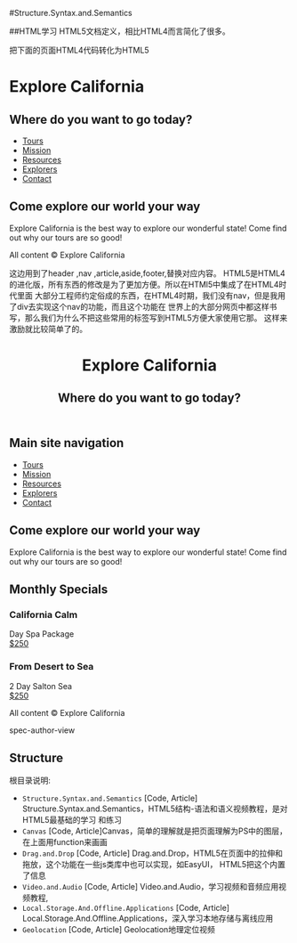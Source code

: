 #Structure.Syntax.and.Semantics


##HTML学习
HTML5文档定义，相比HTML4而言简化了很多。
<!doctype html>
<html lang="en">
<head>
<meta charset="utf-8">
<title>Welcome to Explore California</title>
</head>
<body>
</body>
</html>

把下面的页面HTML4代码转化为HTML5

<!doctype html>
<html lang="en">
<head>
<meta charset="utf-8">
<title>Welcome to Explore California</title>
<link rel="stylesheet" href="_css/main.css" media="screen, projection">
<script src="_scripts/jquery-1.5.1.min.js"></script>
</head>
<body>
<div id="header">
  <h1>Explore California</h1>
  <h2>Where do you want to go today?</h2>
</div>
<div id="navigation">
  <ul>
    <li><a href="tours.htm" title="Our tours">Tours</a></li>
    <li><a href="mission.htm" title="What we believe">Mission</a></li>
    <li><a href="resources.htm" title="planning resources">Resources</a></li>
    <li><a href="explorers.htm" title="Our community">Explorers</a></li>
    <li><a href="contact.htm" title="contact us" class="last">Contact</a></li>
  </ul>
</div>
<div id="mainContent">
  <h2>Come explore our world your way</h2>
  <p>Explore California is the best way to explore our wonderful state! Come find out why our tours are so good!</p>
</div>
<div id="sidebar" hidden>
  <h2>Monthly Specials</h2>
  <h3 class="special">California Calm</h3>
  <p>Day Spa Package <br>
    <a href="tours/tour_detail_calm.htm">$250</a></p>
  <h3 class="special">From Desert to Sea</h3>
  <p>2 Day Salton Sea <br>
    <a href="tours/tour_detail_salton.htm">$250</a></p>
</div>
<div id="footer">
  <p>All content &copy; Explore California</p>
</div>
</body>
</html>
这边用到了header ,nav ,article,aside,footer,替换对应内容。
HTML5是HTML4的进化版，所有东西的修改是为了更加方便。所以在HTMl5中集成了在HTML4时代里面
大部分工程师约定俗成的东西，在HTML4时期，我们没有nav，但是我用了div去实现这个nav的功能，而且这个功能在
世界上的大部分网页中都这样书写，那么我们为什么不把这些常用的标签写到HTML5方便大家使用它那。
这样来激励就比较简单了的。

<!doctype html>
<html lang="en">
<head>
<meta charset="utf-8">
<title>Welcome to Explore California</title>
<link rel="stylesheet" href="_css/main.css" media="screen, projection">
<script src="_scripts/jquery-1.5.1.min.js"></script>
</head>
<body>
<header>
  <h1>Explore California</h1>
  <h2>Where do you want to go today?</h2>
</header>
<nav>
<h1>Main site navigation</h1>
  <ul>
    <li><a href="tours.htm" title="Our tours">Tours</a></li>
    <li><a href="mission.htm" title="What we believe">Mission</a></li>
    <li><a href="resources.htm" title="planning resources">Resources</a></li>
    <li><a href="explorers.htm" title="Our community">Explorers</a></li>
    <li><a href="contact.htm" title="contact us" class="last">Contact</a></li>
  </ul>
</nav>
<article>
  <h2>Come explore our world your way</h2>
  <p>Explore California is the best way to explore our wonderful state! Come find out why our tours are so good!</p>
</article>
<aside>
  <h2>Monthly Specials</h2>
  <h3 class="special">California Calm</h3>
  <p>Day Spa Package <br>
    <a href="tours/tour_detail_calm.htm">$250</a></p>
  <h3 class="special">From Desert to Sea</h3>
  <p>2 Day Salton Sea <br>
    <a href="tours/tour_detail_salton.htm">$250</a></p>
</aside>
<footer>
  <p>All content &copy; Explore California</p>
</footer>
</body>
</html>


spec-author-view

## Structure
根目录说明:
* `Structure.Syntax.and.Semantics` [Code, Article] Structure.Syntax.and.Semantics，HTML5结构-语法和语义视频教程，是对HTML5最基础的学习
和练习
* `Canvas` [Code, Article]Canvas，简单的理解就是把页面理解为PS中的图层，在上面用function来画画
* `Drag.and.Drop` [Code, Article] Drag.and.Drop，HTML5在页面中的拉伸和拖放，这个功能在一些js类库中也可以实现，如EasyUI，
HTML5把这个内置了信息
* `Video.and.Audio` [Code, Article] Video.and.Audio，学习视频和音频应用视频教程,
* `Local.Storage.And.Offline.Applications` [Code, Article] Local.Storage.And.Offline.Applications，深入学习本地存储与离线应用
* `Geolocation` [Code, Article] Geolocation地理定位视频




